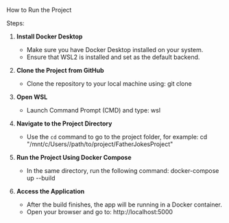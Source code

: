 How to Run the Project

Steps:

1. **Install Docker Desktop**
   - Make sure you have Docker Desktop installed on your system.
   - Ensure that WSL2 is installed and set as the default backend.

2. **Clone the Project from GitHub**
   - Clone the repository to your local machine using:
     git clone <repository-url>

3. **Open WSL**
   - Launch Command Prompt (CMD) and type:
     wsl

4. **Navigate to the Project Directory**
   - Use the `cd` command to go to the project folder, for example:
     cd "/mnt/c/Users/<your-username>/path/to/project/FatherJokesProject"

5. **Run the Project Using Docker Compose**
   - In the same directory, run the following command:
     docker-compose up --build

6. **Access the Application**
   - After the build finishes, the app will be running in a Docker container.
   - Open your browser and go to:
     http://localhost:5000
